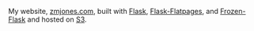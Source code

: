 My website, [zmjones.com](http://zmjones.com), built with [Flask](http://flask.pocoo.org/), [Flask-Flatpages](http://pythonhosted.org/Flask-FlatPages/), and [Frozen-Flask](http://pythonhosted.org/Frozen-Flask/) and hosted on [S3](http://aws.amazon.com/s3/). 
